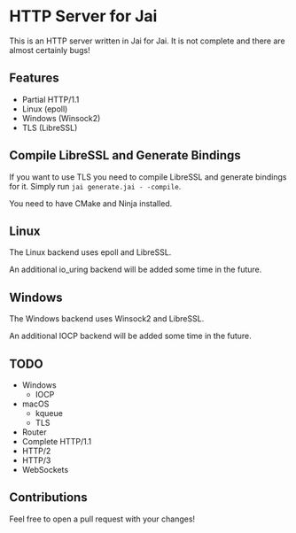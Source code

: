 # HTTP Server for Jai

This is an HTTP server written in Jai for Jai. It is not complete and there are almost certainly bugs!

## Features

- Partial HTTP/1.1
- Linux (epoll)
- Windows (Winsock2)
- TLS (LibreSSL)

## Compile LibreSSL and Generate Bindings

If you want to use TLS you need to compile LibreSSL and generate bindings for it. Simply run `jai generate.jai - -compile`.

You need to have CMake and Ninja installed.

## Linux

The Linux backend uses epoll and LibreSSL.

An additional io_uring backend will be added some time in the future.

## Windows

The Windows backend uses Winsock2 and LibreSSL.

An additional IOCP backend will be added some time in the future.

## TODO

- Windows
  - IOCP
- macOS
  - kqueue
  - TLS
- Router
- Complete HTTP/1.1
- HTTP/2
- HTTP/3
- WebSockets

## Contributions

Feel free to open a pull request with your changes!